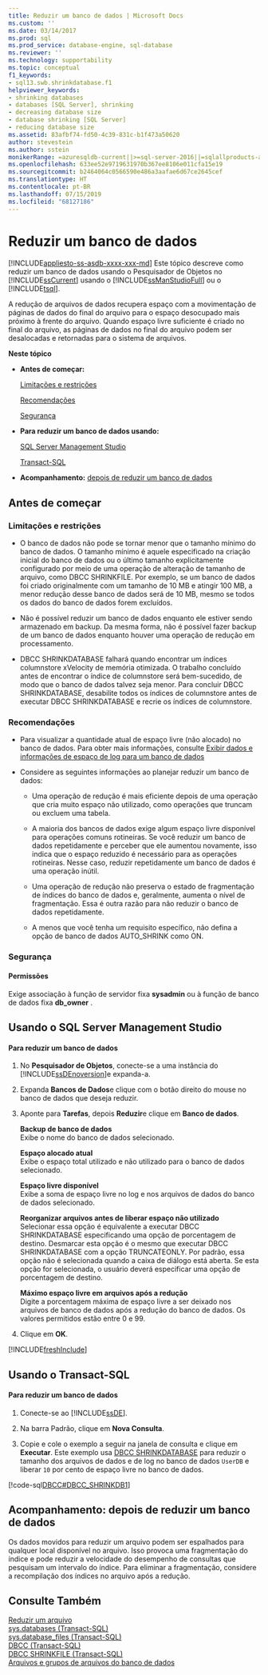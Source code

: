 ```yaml
---
title: Reduzir um banco de dados | Microsoft Docs
ms.custom: ''
ms.date: 03/14/2017
ms.prod: sql
ms.prod_service: database-engine, sql-database
ms.reviewer: ''
ms.technology: supportability
ms.topic: conceptual
f1_keywords:
- sql13.swb.shrinkdatabase.f1
helpviewer_keywords:
- shrinking databases
- databases [SQL Server], shrinking
- decreasing database size
- database shrinking [SQL Server]
- reducing database size
ms.assetid: 83afbf74-fd50-4c39-831c-b1f473a50620
author: stevestein
ms.author: sstein
monikerRange: =azuresqldb-current||>=sql-server-2016||=sqlallproducts-allversions||>=sql-server-linux-2017||=azuresqldb-mi-current
ms.openlocfilehash: 633ee52e9719631970b367ee8106e011cfa15e19
ms.sourcegitcommit: b2464064c0566590e486a3aafae6d67ce2645cef
ms.translationtype: HT
ms.contentlocale: pt-BR
ms.lasthandoff: 07/15/2019
ms.locfileid: "68127186"
---
```

# <a name="shrink-a-database"></a>Reduzir um banco de dados
[!INCLUDE[appliesto-ss-asdb-xxxx-xxx-md](../../includes/appliesto-ss-asdb-xxxx-xxx-md.md)]
  Este tópico descreve como reduzir um banco de dados usando o Pesquisador de Objetos no [!INCLUDE[ssCurrent](../../includes/sscurrent-md.md)] usando o [!INCLUDE[ssManStudioFull](../../includes/ssmanstudiofull-md.md)] ou o [!INCLUDE[tsql](../../includes/tsql-md.md)].  
  
 A redução de arquivos de dados recupera espaço com a movimentação de páginas de dados do final do arquivo para o espaço desocupado mais próximo à frente do arquivo. Quando espaço livre suficiente é criado no final do arquivo, as páginas de dados no final do arquivo podem ser desalocadas e retornadas para o sistema de arquivos.  
  
 **Neste tópico**  
  
-   **Antes de começar:**  
  
     [Limitações e restrições](#Restrictions)  
  
     [Recomendações](#Recommendations)  
  
     [Segurança](#Security)  
  
-   **Para reduzir um banco de dados usando:**  
  
     [SQL Server Management Studio](#SSMSProcedure)  
  
     [Transact-SQL](#TsqlProcedure)  
  
-   **Acompanhamento:**  [depois de reduzir um banco de dados](#FollowUp)  
  
##  <a name="BeforeYouBegin"></a> Antes de começar  
  
###  <a name="Restrictions"></a> Limitações e restrições  
  
-   O banco de dados não pode se tornar menor que o tamanho mínimo do banco de dados. O tamanho mínimo é aquele especificado na criação inicial do banco de dados ou o último tamanho explicitamente configurado por meio de uma operação de alteração de tamanho de arquivo, como DBCC SHRINKFILE. Por exemplo, se um banco de dados foi criado originalmente com um tamanho de 10 MB e atingir 100 MB, a menor redução desse banco de dados será de 10 MB, mesmo se todos os dados do banco de dados forem excluídos.  
  
-   Não é possível reduzir um banco de dados enquanto ele estiver sendo armazenado em backup. Da mesma forma, não é possível fazer backup de um banco de dados enquanto houver uma operação de redução em processamento.  
  
-   DBCC SHRINKDATABASE falhará quando encontrar um índices columnstore xVelocity de memória otimizada. O trabalho concluído antes de encontrar o índice de columnstore será bem-sucedido, de modo que o banco de dados talvez seja menor. Para concluir DBCC SHRINKDATABASE, desabilite todos os índices de columnstore antes de executar DBCC SHRINKDATABASE e recrie os índices de columnstore.  
  
###  <a name="Recommendations"></a> Recomendações  
  
-   Para visualizar a quantidade atual de espaço livre (não alocado) no banco de dados. Para obter mais informações, consulte [Exibir dados e informações de espaço de log para um banco de dados](../../relational-databases/databases/display-data-and-log-space-information-for-a-database.md)  
  
-   Considere as seguintes informações ao planejar reduzir um banco de dados:  
  
    -   Uma operação de redução é mais eficiente depois de uma operação que cria muito espaço não utilizado, como operações que truncam ou excluem uma tabela.  
  
    -   A maioria dos bancos de dados exige algum espaço livre disponível para operações comuns rotineiras. Se você reduzir um banco de dados repetidamente e perceber que ele aumentou novamente, isso indica que o espaço reduzido é necessário para as operações rotineiras. Nesse caso, reduzir repetidamente um banco de dados é uma operação inútil.  
  
    -   Uma operação de redução não preserva o estado de fragmentação de índices do banco de dados e, geralmente, aumenta o nível de fragmentação. Essa é outra razão para não reduzir o banco de dados repetidamente.  
  
    -   A menos que você tenha um requisito específico, não defina a opção de banco de dados AUTO_SHRINK como ON.  
  
###  <a name="Security"></a> Segurança  
  
####  <a name="Permissions"></a> Permissões  
 Exige associação à função de servidor fixa **sysadmin** ou à função de banco de dados fixa **db_owner** .  
  
##  <a name="SSMSProcedure"></a> Usando o SQL Server Management Studio  
  
#### <a name="to-shrink-a-database"></a>Para reduzir um banco de dados  
  
1.  No **Pesquisador de Objetos**, conecte-se a uma instância do [!INCLUDE[ssDEnoversion](../../includes/ssdenoversion-md.md)]e expanda-a.  
  
2.  Expanda **Bancos de Dados**e clique com o botão direito do mouse no banco de dados que deseja reduzir.  
  
3.  Aponte para **Tarefas**, depois **Reduzir**e clique em **Banco de dados**.  
  
     **Backup de banco de dados**  
     Exibe o nome do banco de dados selecionado.  
  
     **Espaço alocado atual**  
     Exibe o espaço total utilizado e não utilizado para o banco de dados selecionado.  
  
     **Espaço livre disponível**  
     Exibe a soma de espaço livre no log e nos arquivos de dados do banco de dados selecionado.  
  
     **Reorganizar arquivos antes de liberar espaço não utilizado**  
     Selecionar essa opção é equivalente a executar DBCC SHRINKDATABASE especificando uma opção de porcentagem de destino. Desmarcar esta opção é o mesmo que executar DBCC SHRINKDATABASE com a opção TRUNCATEONLY. Por padrão, essa opção não é selecionada quando a caixa de diálogo está aberta. Se esta opção for selecionada, o usuário deverá especificar uma opção de porcentagem de destino.  
  
     **Máximo espaço livre em arquivos após a redução**  
     Digite a porcentagem máxima de espaço livre a ser deixado nos arquivos de banco de dados após a redução do banco de dados. Os valores permitidos estão entre 0 e 99.  
  
4.  Clique em **OK**.  

[!INCLUDE[freshInclude](../../includes/paragraph-content/fresh-note-steps-feedback.md)]

##  <a name="TsqlProcedure"></a> Usando o Transact-SQL  
  
#### <a name="to-shrink-a-database"></a>Para reduzir um banco de dados  
  
1.  Conecte-se ao [!INCLUDE[ssDE](../../includes/ssde-md.md)].  
  
2.  Na barra Padrão, clique em **Nova Consulta**.  
  
3.  Copie e cole o exemplo a seguir na janela de consulta e clique em **Executar**. Este exemplo usa [DBCC SHRINKDATABASE](../../t-sql/database-console-commands/dbcc-shrinkdatabase-transact-sql.md) para reduzir o tamanho dos arquivos de dados e de log no banco de dados `UserDB` e liberar `10` por cento de espaço livre no banco de dados.  
  
 [!code-sql[DBCC#DBCC_SHRINKDB1](../../relational-databases/databases/codesnippet/tsql/shrink-a-database_1.sql)]  
  
##  <a name="FollowUp"></a> Acompanhamento: depois de reduzir um banco de dados  
 Os dados movidos para reduzir um arquivo podem ser espalhados para qualquer local disponível no arquivo. Isso provoca uma fragmentação do índice e pode reduzir a velocidade do desempenho de consultas que pesquisam um intervalo do índice. Para eliminar a fragmentação, considere a recompilação dos índices no arquivo após a redução.  
  
## <a name="see-also"></a>Consulte Também  
 [Reduzir um arquivo](../../relational-databases/databases/shrink-a-file.md)   
 [sys.databases &#40;Transact-SQL&#41;](../../relational-databases/system-catalog-views/sys-databases-transact-sql.md)   
 [sys.database_files &#40;Transact-SQL&#41;](../../relational-databases/system-catalog-views/sys-database-files-transact-sql.md)   
 [DBCC &#40;Transact-SQL&#41;](../../t-sql/database-console-commands/dbcc-transact-sql.md)   
 [DBCC SHRINKFILE &#40;Transact-SQL&#41;](../../t-sql/database-console-commands/dbcc-shrinkfile-transact-sql.md)   
 [Arquivos e grupos de arquivos do banco de dados](../../relational-databases/databases/database-files-and-filegroups.md)  
  
  
